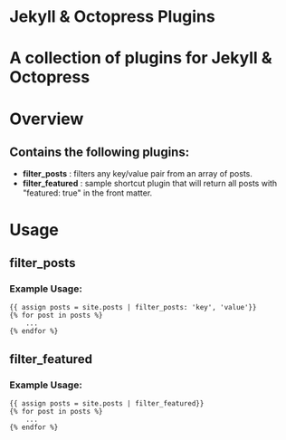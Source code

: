 Jekyll & Octopress Plugins
========================

# A collection of plugins for Jekyll & Octopress 

# Overview

## Contains the following plugins:

+ __filter_posts__ : filters any key/value pair from an array of posts.
+ __filter_featured__ : sample shortcut plugin that will return all posts with "featured: true" in the front matter.

# Usage

## filter_posts

### Example Usage:

```liquid
{{ assign posts = site.posts | filter_posts: 'key', 'value'}}
{% for post in posts %}
	...
{% endfor %}
```

## filter_featured

### Example Usage:

```liquid
{{ assign posts = site.posts | filter_featured}}
{% for post in posts %}
	...
{% endfor %}
```